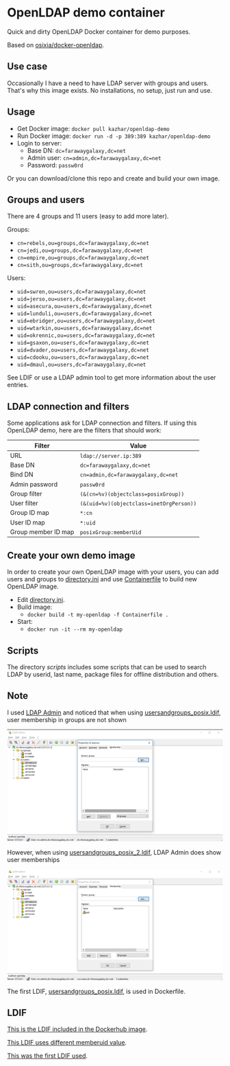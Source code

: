 # OpenLDAP demo container

Quick and dirty OpenLDAP Docker container for demo purposes.

Based on [osixia/docker-openldap](https://github.com/osixia/docker-openldap).

## Use case

Occasionally I have a need to have LDAP server with groups and users. That's why this image exists. No installations, no setup, just run and use.

## Usage

- Get Docker image: ```docker pull kazhar/openldap-demo```
- Run Docker image: ```docker run -d -p 389:389 kazhar/openldap-demo```
- Login to server:
  - Base DN: ```dc=farawaygalaxy,dc=net```
  - Admin user: ```cn=admin,dc=farawaygalaxy,dc=net```
  - Password: ```passw0rd```

Or you can download/clone this repo and create and build your own image.

## Groups and users

There are 4 groups and 11 users (easy to add more later).

Groups:

- ```cn=rebels,ou=groups,dc=farawaygalaxy,dc=net```
- ```cn=jedi,ou=groups,dc=farawaygalaxy,dc=net```
- ```cn=empire,ou=groups,dc=farawaygalaxy,dc=net```
- ```cn=sith,ou=groups,dc=farawaygalaxy,dc=net```

Users:

- ```uid=swren,ou=users,dc=farawaygalaxy,dc=net```
- ```uid=jerso,ou=users,dc=farawaygalaxy,dc=net```
- ```uid=asecura,ou=users,dc=farawaygalaxy,dc=net```
- ```uid=lunduli,ou=users,dc=farawaygalaxy,dc=net```
- ```uid=ebridger,ou=users,dc=farawaygalaxy,dc=net```
- ```uid=wtarkin,ou=users,dc=farawaygalaxy,dc=net```
- ```uid=okrennic,ou=users,dc=farawaygalaxy,dc=net```
- ```uid=gsaxon,ou=users,dc=farawaygalaxy,dc=net```
- ```uid=dvader,ou=users,dc=farawaygalaxy,dc=net```
- ```uid=cdooku,ou=users,dc=farawaygalaxy,dc=net```
- ```uid=dmaul,ou=users,dc=farawaygalaxy,dc=net```

See LDIF or use a LDAP admin tool to get more information about the user entries.

## LDAP connection and filters

Some applications ask for LDAP connection and filters. If using this OpenLDAP demo, here are the filters that should work:

| Filter        | Value        |
| ------------- |------------- |
| URL           | ```ldap://server.ip:389``` |
| Base DN       | ```dc=farawaygalaxy,dc=net``` |
| Bind DN | ```cn=admin,dc=farawaygalaxy,dc=net``` |
| Admin password | ```passw0rd``` |
| Group filter   | ```(&(cn=%v)(objectclass=posixGroup))``` |
| User filter   | ```(&(uid=%v)(objectclass=inetOrgPerson))``` |
| Group ID map   | ```*:cn``` |
| User ID map   | ```*:uid``` |
| Group member ID map   | ```posixGroup:memberUid``` |

## Create your own demo image

In order to create your own OpenLDAP image with your users, you can add users and groups to [directory.ini](directory.ini) and use [Containerfile](Containerfile) to build new OpenLDAP image.

- Edit [directory.ini](directory.ini).
- Build image:
  - `docker build -t my-openldap -f Containerfile .`
- Start:
  - `docker run -it --rm my-openldap`

## Scripts

The directory *scripts* includes some scripts that can be used to search LDAP by userid, last name, package files for offline distribution and others.

## Note

I used [LDAP Admin](http://www.ldapadmin.org/) and noticed that when using [usersandgroups_posix.ldif](ldif/usersandgroups_posix.ldif), user membership in groups are not shown

![groups_invisble](images/group_invisible.png)

However, when using [usersandgroups_posix_2.ldif](ldif/usersandgroups_posix.ldif), LDAP Admin does show user memberships

![groups_visble](images/group_visible.png)

The first LDIF, [usersandgroups_posix.ldif](ldif/usersandgroups_posix.ldif), is used in Dockerfile. 

## LDIF

[This is the LDIF included in the Dockerhub image](ldif/usersandgroups_posix.ldif).

[This LDIF uses different memberuid value](ldif/usersandgroups_posix_2.ldif).

[This was the first LDIF used](ldif/usersandgroups.ldif).

